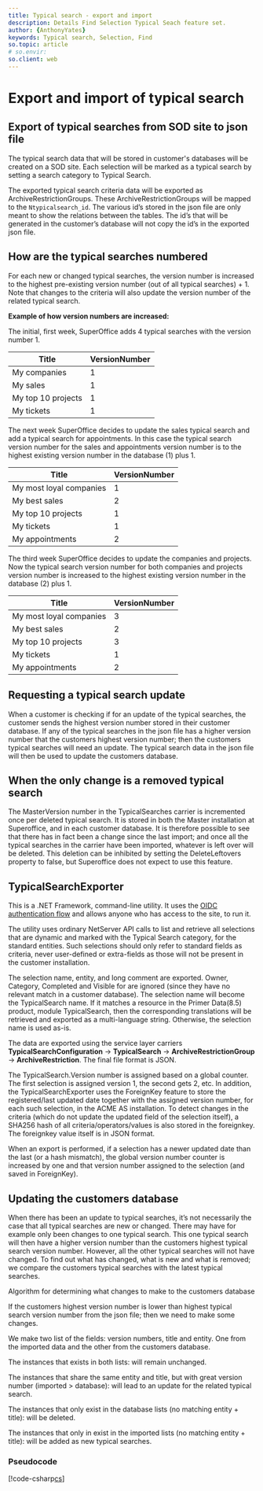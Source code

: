 ```yaml
---
title: Typical search - export and import
description: Details Find Selection Typical Seach feature set.
author: {AnthonyYates}
keywords: Typical search, Selection, Find
so.topic: article
# so.envir:
so.client: web
---
```


# Export and import of typical search

<!-- under construction -->

## Export of typical searches from SOD site to json file

The typical search data that will be stored in customer's databases will be created on a SOD site. Each selection will be marked as a typical search by setting a search category to Typical Search.

The exported typical search criteria data will be exported as ArchiveRestrictionGroups. These ArchiveRestrictionGroups will be mapped to the `Ntypicalsearch_id`. The various id’s stored in the json file are only meant to show the relations between the tables. The id’s that will be generated in the customer’s database will not copy the id’s in the exported json file.

## How are the typical searches numbered

For each new or changed typical searches, the version number is increased to the highest pre-existing version number (out of all typical searches) + 1. Note that changes to the criteria will also update the version number of the related typical search.

**Example of how version numbers are increased:**

The initial, first week, SuperOffice adds 4 typical searches with the version number 1.

|Title  |VersionNumber    |
|-------|-----------------|
|My companies        |1   |
|My sales            |1   |
|My top 10 projects  |1   |
|My tickets          |1   |

The next week SuperOffice decides to update the sales typical search and add a typical search for appointments. In this case the typical search version number for the sales and appointments version number is to the highest existing version number in the database (1) plus 1.

|Title            |VersionNumber|
|--------------------------|----|
|My most loyal companies   |1   |
|My best sales             |2   |
|My top 10 projects        |1   |
|My tickets                |1   |
|My appointments           |2   |

The third week SuperOffice decides to update the companies and projects. Now the typical search version number for both companies and projects version number is increased to the highest existing version number in the database (2) plus 1.

|Title            |VersionNumber|
|--------------------------|----|
|My most loyal companies   |3   |
|My best sales             |2   |
|My top 10 projects        |3   |
|My tickets                |1   |
|My appointments           |2   |

## Requesting a typical search update

When a customer is checking if for an update of the typical searches, the customer sends the highest version number stored in their customer database. If any of the typical searches in the json file has a higher version number that the customers highest version number; then the customers typical searches will need an update. The typical search data in the json file will then be used to update the customers database.

## When the only change is a removed typical search

The MasterVersion number in the TypicalSearches carrier is incremented once per deleted typical search. It is stored in both the Master installation at Superoffice, and in each customer database. It is therefore possible to see that there has in fact been a change since the last import; and once all the typical searches in the carrier have been imported, whatever is left over will be deleted. This deletion can be inhibited by setting the DeleteLeftovers property to false, but Superoffice does not expect to use this feature.

## TypicalSearchExporter

This is a .NET Framework, command-line utility. It uses the [OIDC authentication flow][1] and allows anyone who has access to the site, to run it.

The utility uses ordinary NetServer API calls to list and retrieve all selections that are dynamic and marked with the Typical Search category, for the standard entities. Such selections should only refer to standard fields as criteria, never user-defined or extra-fields as those will not be present in the customer installation.

The selection name, entity, and long comment are exported. Owner, Category, Completed and Visible for are ignored (since they have no relevant match in a customer database). The selection name will become the TypicalSearch name. If it matches a resource in the Primer Data(8.5) product, module TypicalSearch, then the corresponding translations will be retrieved and exported as a multi-language string. Otherwise, the selection name is used as-is.

The data are exported using the service layer carriers **TypicalSearchConfiguration** -> **TypicalSearch** -> **ArchiveRestrictionGroup** -> **ArchiveRestriction**. The final file format is JSON.

The TypicalSearch.Version number is assigned based on a global counter. The first selection is assigned version 1, the second gets 2, etc. In addition, the TypicalSearchExporter uses the ForeignKey feature to store the registered/last updated date together with the assigned version number, for each such selection, in the ACME AS installation. To detect changes in the criteria (which do not update the updated field of the selection itself), a SHA256 hash of all criteria/operators/values is also stored in the foreignkey. The foreignkey value itself is in JSON format.

When an export is performed, if a selection has a newer updated date than the last (or a hash mismatch), the global version number counter is increased by one and that version number assigned to the selection (and saved in ForeignKey).

## Updating the customers database

When there has been an update to typical searches, it’s not necessarily the case that all typical searches are new or changed. There may have for example only been changes to one typical search. This one typical search will then have a higher version number than the customers highest typical search version number. However, all the other typical searches will not have changed. To find out what has changed, what is new and what is removed; we compare the customers typical searches with the latest typical searches.

Algorithm for determining what changes to make to the customers database

If the customers highest version number is lower than highest typical search version number from the json file; then we need to make some changes.

We make two list of the fields: version numbers, title and entity. One from the imported data and the other from the customers database.

The instances that exists in both lists: will remain unchanged.

The instances that share the same entity and title, but with great version number (imported > database): will lead to an update for the related typical search.

The instances that only exist in the database lists (no matching entity + title): will be deleted.

The instances that only in exist in the imported lists (no matching entity + title): will be added as new typical searches.

### Pseudocode

[!code-csharp[cs](includes/updatetolatesttypicalsearches.cs)]

<!-- Referenced links -->

[1]: ../../tutorials/native-app-quickstart.md

<!-- Referenced images -->
